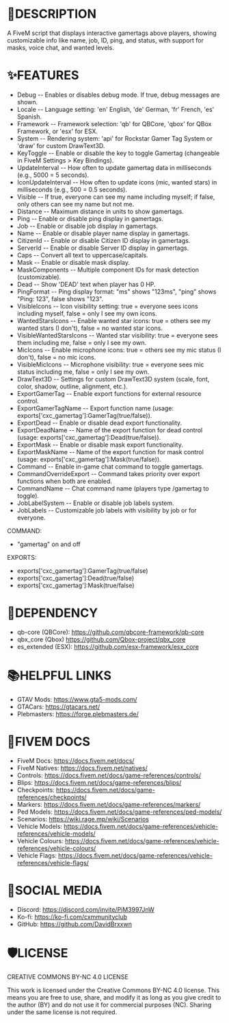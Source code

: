 # 📝DESCRIPTION
A FiveM script that displays interactive gamertags above players, showing customizable info like name, job, ID, ping, and status, with support for masks, voice chat, and wanted levels. 

# ✨FEATURES
- Debug -- Enables or disables debug mode. If true, debug messages are shown.
- Locale -- Language setting: 'en' English, 'de' German, 'fr' French, 'es' Spanish.
- Framework -- Framework selection: 'qb' for QBCore, 'qbox' for QBox Framework, or 'esx' for ESX.
- System -- Rendering system: 'api' for Rockstar Gamer Tag System or 'draw' for custom DrawText3D.
- KeyToggle -- Enable or disable the key to toggle Gamertag (changeable in FiveM Settings > Key Bindings).
- UpdateInterval -- How often to update gamertag data in milliseconds (e.g., 5000 = 5 seconds).
- IconUpdateInterval -- How often to update icons (mic, wanted stars) in milliseconds (e.g., 500 = 0.5 seconds).
- Visible -- If true, everyone can see my name including myself; if false, only others can see my name but not me.
- Distance -- Maximum distance in units to show gamertags.
- Ping -- Enable or disable ping display in gamertags.
- Job -- Enable or disable job display in gamertags.
- Name -- Enable or disable player name display in gamertags.
- CitizenId -- Enable or disable Citizen ID display in gamertags.
- ServerId -- Enable or disable Server ID display in gamertags.
- Caps -- Convert all text to uppercase/capitals.
- Mask -- Enable or disable mask display.
- MaskComponents -- Multiple component IDs for mask detection (customizable).
- Dead -- Show 'DEAD' text when player has 0 HP.
- PingFormat -- Ping display format: "ms" shows "123ms", "ping" shows "Ping: 123", false shows "123".
- VisibleIcons -- Icon visibility setting: true = everyone sees icons including myself, false = only I see my own icons.
- WantedStarsIcons -- Enable wanted star icons: true = others see my wanted stars (I don't), false = no wanted star icons.
- VisibleWantedStarsIcons -- Wanted star visibility: true = everyone sees them including me, false = only I see my own.
- MicIcons -- Enable microphone icons: true = others see my mic status (I don't), false = no mic icons.
- VisibleMicIcons -- Microphone visibility: true = everyone sees mic status including me, false = only I see my own.
- DrawText3D -- Settings for custom DrawText3D system (scale, font, color, shadow, outline, alignment, etc.).
- ExportGamerTag -- Enable export functions for external resource control.
- ExportGamerTagName -- Export function name (usage: exports['cxc_gamertag']:GamerTag(true/false)).
- ExportDead -- Enable or disable dead export functionality.
- ExportDeadName -- Name of the export function for dead control (usage: exports['cxc_gamertag']:Dead(true/false)).
- ExportMask -- Enable or disable mask export functionality.
- ExportMaskName -- Name of the export function for mask control (usage: exports['cxc_gamertag']:Mask(true/false)).
- Command -- Enable in-game chat command to toggle gamertags.
- CommandOverrideExport -- Command takes priority over export functions when both are enabled.
- CommandName -- Chat command name (players type /gamertag to toggle).
- JobLabelSystem -- Enable or disable job labels system.
- JobLabels -- Customizable job labels with visibility by job or for everyone.

COMMAND:
- "gamertag" on and off

EXPORTS:
- exports['cxc_gamertag']:GamerTag(true/false)
- exports['cxc_gamertag']:Dead(true/false)
- exports['cxc_gamertag']:Mask(true/false)

# 🚨DEPENDENCY 
- qb-core (QBCore): https://github.com/qbcore-framework/qb-core
- qbx_core (Qbox) https://github.com/Qbox-project/qbx_core
- es_extended (ESX): https://github.com/esx-framework/esx_core

# 📚HELPFUL LINKS
- GTAV Mods: https://www.gta5-mods.com/
- GTACars: https://gtacars.net/
- Plebmasters: https://forge.plebmasters.de/

# 🧠FIVEM DOCS
- FiveM Docs: https://docs.fivem.net/docs/
- FiveM Natives: https://docs.fivem.net/natives/
- Controls: https://docs.fivem.net/docs/game-references/controls/
- Blips: https://docs.fivem.net/docs/game-references/blips/
- Checkpoints: https://docs.fivem.net/docs/game-references/checkpoints/
- Markers: https://docs.fivem.net/docs/game-references/markers/
- Ped Models: https://docs.fivem.net/docs/game-references/ped-models/
- Scenarios: https://wiki.rage.mp/wiki/Scenarios
- Vehicle Models: https://docs.fivem.net/docs/game-references/vehicle-references/vehicle-models/
- Vehicle Colours: https://docs.fivem.net/docs/game-references/vehicle-references/vehicle-colours/
- Vehicle Flags: https://docs.fivem.net/docs/game-references/vehicle-references/vehicle-flags/

# 📱SOCIAL MEDIA
- Discord: https://discord.com/invite/PjM3997JnW
- Ko-fi: https://ko-fi.com/cxmmunityclub
- GitHub: https://github.com/DavidBrxxwn

# 🛡️LICENSE
CREATIVE COMMONS BY-NC 4.0 LICENSE

This work is licensed under the Creative Commons BY-NC 4.0 license. This means you are free to use, share, and modify it as long as you give credit to the author (BY) and do not use it for commercial purposes (NC). Sharing under the same license is not required.

